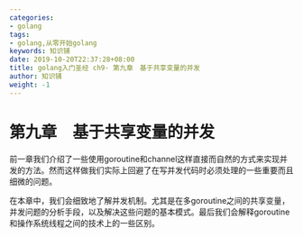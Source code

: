 ```yaml
---
categories:
- golang
tags:
- golang,从零开始golang  
keywords: 知识铺
date: 2019-10-20T22:37:28+08:00
title: golang入门圣经 ch9- 第九章　基于共享变量的并发
author: 知识铺
weight: -1
---
```


# 第九章　基于共享变量的并发

前一章我们介绍了一些使用goroutine和channel这样直接而自然的方式来实现并发的方法。然而这样做我们实际上回避了在写并发代码时必须处理的一些重要而且细微的问题。

在本章中，我们会细致地了解并发机制。尤其是在多goroutine之间的共享变量，并发问题的分析手段，以及解决这些问题的基本模式。最后我们会解释goroutine和操作系统线程之间的技术上的一些区别。
